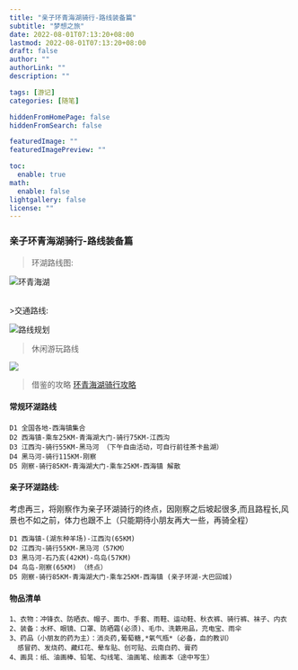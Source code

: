 ```yaml
---
title: "亲子环青海湖骑行-路线装备篇"
subtitle: "梦想之旅"
date: 2022-08-01T07:13:20+08:00
lastmod: 2022-08-01T07:13:20+08:00
draft: false
author: ""
authorLink: ""
description: ""

tags: [游记]
categories: [随笔]

hiddenFromHomePage: false
hiddenFromSearch: false

featuredImage: ""
featuredImagePreview: ""

toc:
  enable: true
math:
  enable: false
lightgallery: false
license: ""
---
```





### 亲子环青海湖骑行-路线装备篇

>环湖路线图:

<!-- ![青海湖环游](https://mmbiz.qpic.cn/mmbiz_png/JlEzsWtnYoMib1UiamI1p4AGicic4DPpqoXwE71YQAyH2AvGzv78nbymF9DYciaZ03mW6zDHPwv8N5TwPnOVrM5tYEQ/640?wx_fmt=png&wxfrom=5&wx_lazy=1&wx_co=1) -->
![环青海湖](https://cdn.jsdelivr.net/gh/justkids2018/cdn@main/tool/WechatIMG2170.jpeg)


</BR>
>交通路线:


![路线规划](https://pic1.zhimg.com/80/v2-f956ff0589cf356646c859b9ae4b48bc_1440w.jpg)


>休闲游玩路线

![](https://pic3.zhimg.com/80/v2-42e44bb4150a3aec4a07207a77fe7692_1440w.jpg)


>借鉴的攻略
[环青海湖骑行攻略](https://zhuanlan.zhihu.com/p/362067297)
#### 常规环湖路线
```
D1 全国各地-西海镇集合
D2 西海镇-乘车25KM-青海湖大门-骑行75KM-江西沟
D3 江西沟-骑行55KM-黑马河 （下午自由活动，可自行前往茶卡盐湖）
D4 黑马河-骑行115KM-刚察
D5 刚察-骑行85KM-青海湖大门-乘车25KM-西海镇 解散
```

#### 亲子环湖路线:

考虑再三，将刚察作为亲子环湖骑行的终点，因刚察之后坡起很多,而且路程长,风景也不如之前，体力也跟不上（只能期待小朋友再大一些，再骑全程）
```
D1 西海镇-(湖东种羊场)-江西沟(65KM)
D2 江西沟-骑行55KM-黑马河（57KM） 
D3 黑马河-石乃亥(42KM)-鸟岛(57KM)
D4 鸟岛-刚察(65KM) （终点）
D5 刚察-骑行85KM-青海湖大门-乘车25KM-西海镇 (亲子环湖-大巴回城)
```

#### 物品清单
```
1、衣物：冲锋衣、防晒衣、帽子、面巾、手套、雨鞋、运动鞋、秋衣裤、骑行裤、袜子、内衣
2、装备：水杯、眼镜、口罩、防晒霜(必须)、毛巾、洗簌用品，充电宝、雨伞
3、药品（小朋友的药为主）：消炎药,葡萄糖,*氧气瓶*（必备，血的教训）
  感冒药、发烧药、藏红花、晕车贴、创可贴、云南白药、膏药
4、画具：纸、油画棒、铅笔、勾线笔、油画笔、绘画本（途中写生）
```

